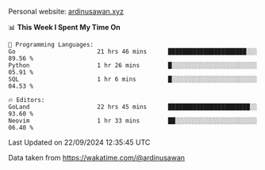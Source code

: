Personal website: [ardinusawan.xyz](https://ardinusawan.xyz)

<!--START_SECTION:waka-->
📊 **This Week I Spent My Time On** 

```text
💬 Programming Languages: 
Go                       21 hrs 46 mins      ██████████████████████░░░   89.56 % 
Python                   1 hr 26 mins        █░░░░░░░░░░░░░░░░░░░░░░░░   05.91 % 
SQL                      1 hr 6 mins         █░░░░░░░░░░░░░░░░░░░░░░░░   04.53 % 

🔥 Editors: 
GoLand                   22 hrs 45 mins      ███████████████████████░░   93.60 % 
Neovim                   1 hr 33 mins        ██░░░░░░░░░░░░░░░░░░░░░░░   06.40 % 
```


 Last Updated on 22/09/2024 12:35:45 UTC
<!--END_SECTION:waka-->
Data taken from https://wakatime.com/@ardinusawan
